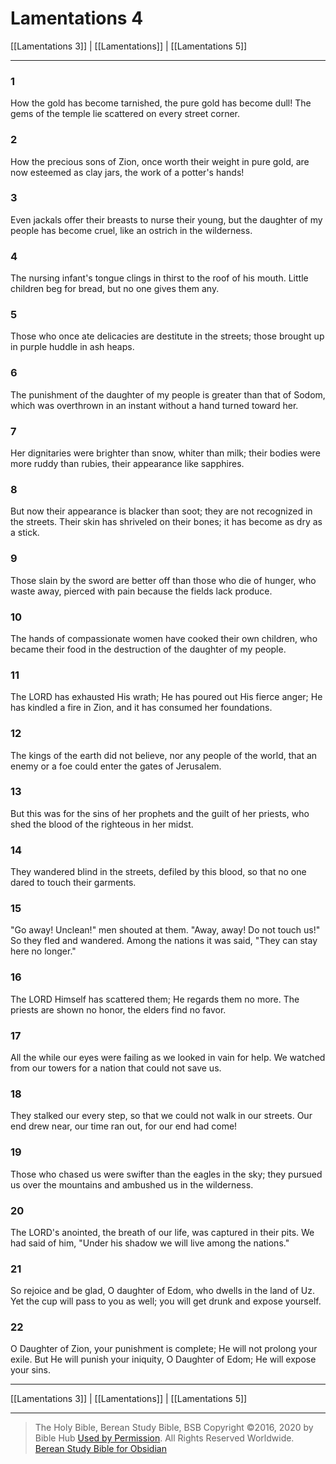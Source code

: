 # Lamentations 4

[[Lamentations 3]] | [[Lamentations]] | [[Lamentations 5]]

---

### 1
How the gold has become tarnished, the pure gold has become dull! The gems of the temple lie scattered on every street corner.

### 2
How the precious sons of Zion, once worth their weight in pure gold, are now esteemed as clay jars, the work of a potter's hands!

### 3
Even jackals offer their breasts to nurse their young, but the daughter of my people has become cruel, like an ostrich in the wilderness.

### 4
The nursing infant's tongue clings in thirst to the roof of his mouth. Little children beg for bread, but no one gives them any.

### 5
Those who once ate delicacies are destitute in the streets; those brought up in purple huddle in ash heaps.

### 6
The punishment of the daughter of my people is greater than that of Sodom, which was overthrown in an instant without a hand turned toward her.

### 7
Her dignitaries were brighter than snow, whiter than milk; their bodies were more ruddy than rubies, their appearance like sapphires.

### 8
But now their appearance is blacker than soot; they are not recognized in the streets. Their skin has shriveled on their bones; it has become as dry as a stick.

### 9
Those slain by the sword are better off than those who die of hunger, who waste away, pierced with pain because the fields lack produce.

### 10
The hands of compassionate women have cooked their own children, who became their food in the destruction of the daughter of my people.

### 11
The LORD has exhausted His wrath; He has poured out His fierce anger; He has kindled a fire in Zion, and it has consumed her foundations.

### 12
The kings of the earth did not believe, nor any people of the world, that an enemy or a foe could enter the gates of Jerusalem.

### 13
But this was for the sins of her prophets and the guilt of her priests, who shed the blood of the righteous in her midst.

### 14
They wandered blind in the streets, defiled by this blood, so that no one dared to touch their garments.

### 15
"Go away! Unclean!" men shouted at them. "Away, away! Do not touch us!" So they fled and wandered. Among the nations it was said, "They can stay here no longer."

### 16
The LORD Himself has scattered them; He regards them no more. The priests are shown no honor, the elders find no favor.

### 17
All the while our eyes were failing as we looked in vain for help. We watched from our towers for a nation that could not save us.

### 18
They stalked our every step, so that we could not walk in our streets. Our end drew near, our time ran out, for our end had come!

### 19
Those who chased us were swifter than the eagles in the sky; they pursued us over the mountains and ambushed us in the wilderness.

### 20
The LORD's anointed, the breath of our life, was captured in their pits. We had said of him, "Under his shadow we will live among the nations."

### 21
So rejoice and be glad, O daughter of Edom, who dwells in the land of Uz. Yet the cup will pass to you as well; you will get drunk and expose yourself.

### 22
O Daughter of Zion, your punishment is complete; He will not prolong your exile. But He will punish your iniquity, O Daughter of Edom; He will expose your sins.

---

[[Lamentations 3]] | [[Lamentations]] | [[Lamentations 5]]

---

> The Holy Bible, Berean Study Bible, BSB
> Copyright &copy;2016, 2020 by Bible Hub
> [Used by Permission](https://berean.bible/terms.htm). All Rights Reserved Worldwide.
> [Berean Study Bible for Obsidian](https://github.com/gapmiss/berean-study-bible-for-obsidian)

